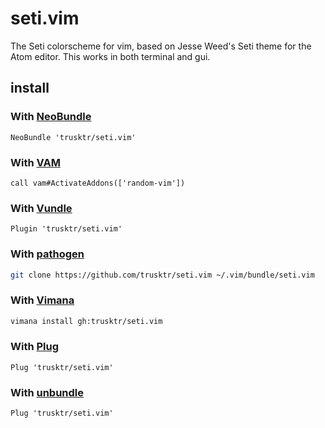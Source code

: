seti.vim
========

The Seti colorscheme for vim, based on Jesse Weed's Seti theme for the Atom editor. This works in both terminal and gui.

## install

### With [NeoBundle](https://github.com/Shougo/neobundle.vim)

```viml
NeoBundle 'trusktr/seti.vim'
```

### With [VAM](https://github.com/MarcWeber/vim-addon-manager)

```viml
call vam#ActivateAddons(['random-vim'])
```

### With [Vundle](https://github.com/gmarik/Vundle.vim)

```viml
Plugin 'trusktr/seti.vim'
```

### With [pathogen](https://github.com/tpope/vim-pathogen)

```sh
git clone https://github.com/trusktr/seti.vim ~/.vim/bundle/seti.vim
```

### With [Vimana](https://github.com/c9s/Vimana)

```sh
vimana install gh:trusktr/seti.vim
```

### With [Plug](https://github.com/junegunn/vim-plug)

```viml
Plug 'trusktr/seti.vim'
```

### With [unbundle](https://github.com/sunaku/vim-unbundle)

```viml
Plug 'trusktr/seti.vim'
```
